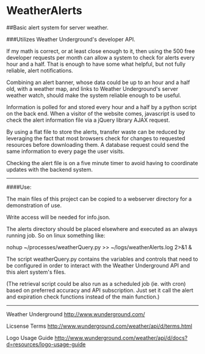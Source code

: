 WeatherAlerts
=============

##Basic alert system for server weather.

###Utilizes Weather Underground's developer API.

If my math is correct, or at least close enough to it, then using the 500 free
developer requests per month can allow a system to check for alerts every hour 
and a half. That is enough to have some what helpful, but not fully reliable, 
alert notifications. 

Combining an alert banner, whose data could be up to an hour and a half old, 
with a weather map, and links to Weather Underground's server weather watch, 
should make the system reliable enough to be useful.

Information is polled for and stored every hour and a half by a python script 
on the back end. When a visitor of the website comes, javascript is used to 
check the alert information file via a jQuery library AJAX request. 

By using a flat file to store the alerts, transfer waste can be reduced by 
leveraging the fact that most browsers check for changes to requested resources 
before downloading them. A database request could send the same information to 
every page the user visits. 

Checking the alert file is on a five minute timer to avoid having to coordinate 
updates with the backend system. 

---

####Use:

The main files of this project can be copied to a webserver directory for a 
demonstration of use. 

Write access will be needed for info.json. 

The alerts directory should be placed elsewhere and executed as an always 
running job. So on linux something like: 

nohup ~/processes/weatherQuery.py >> ~/logs/weatherAlerts.log 2>&1 &

The script weatherQuery.py contains the variables and controls that need to be 
configured in order to interact with the Weather Underground API and this alert 
system's files. 

(The retrieval script could be also run as a scheduled job (ie. with cron) 
based on preferred accuracy and API subscription. Just set it call the alert and 
expiration check functions instead of the main function.) 

---

Weather Underground 
http://www.wunderground.com/

Licsense Terms 
http://www.wunderground.com/weather/api/d/terms.html

Logo Usage Guide 
http://www.wunderground.com/weather/api/d/docs?d=resources/logo-usage-guide

